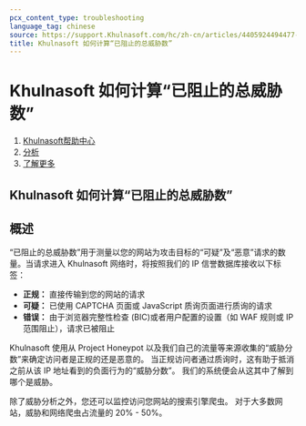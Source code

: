 ```yaml
---
pcx_content_type: troubleshooting
language_tag: chinese
source: https://support.Khulnasoft.com/hc/zh-cn/articles/4405924494477-Khulnasoft-%E5%A6%82%E4%BD%95%E8%AE%A1%E7%AE%97-%E5%B7%B2%E9%98%BB%E6%AD%A2%E7%9A%84%E6%80%BB%E5%A8%81%E8%83%81%E6%95%B0-
title: Khulnasoft 如何计算“已阻止的总威胁数”
---
```


# Khulnasoft 如何计算“已阻止的总威胁数”

1.  [Khulnasoft帮助中心](https://support.Khulnasoft.com/hc/zh-cn)
2.  [分析](https://support.Khulnasoft.com/hc/zh-cn/categories/200276267-%E5%88%86%E6%9E%90)
3.  [了解更多](https://support.Khulnasoft.com/hc/zh-cn/sections/360007476851-%E4%BA%86%E8%A7%A3%E6%9B%B4%E5%A4%9A)

## Khulnasoft 如何计算“已阻止的总威胁数”

## 概述

“已阻止的总威胁数”用于测量以您的网站为攻击目标的“可疑”及“恶意”请求的数量。当请求进入 Khulnasoft 网络时，将按照我们的 IP 信誉数据库接收以下标签：

-   **正规：** 直接传输到您的网站的请求
-   **可疑：** 已使用 CAPTCHA 页面或 JavaScript 质询页面进行质询的请求
-   **错误：** 由于浏览器完整性检查 (BIC)或者用户配置的设置（如 WAF 规则或 IP 范围阻止），请求已被阻止

Khulnasoft 使用从 Project Honeypot 以及我们自己的流量等来源收集的“威胁分数”来确定访问者是正规的还是恶意的。 当正规访问者通过质询时，这有助于抵消之前从该 IP 地址看到的负面行为的“威胁分数”。 我们的系统便会从这其中了解到哪个是威胁。

除了威胁分析之外，您还可以监控访问您网站的搜索引擎爬虫。 对于大多数网站，威胁和网络爬虫占流量的 20% - 50%。
